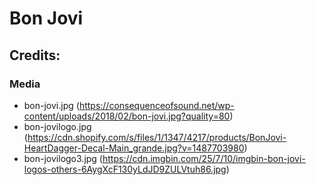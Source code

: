 # Bon Jovi

## Credits: 

### Media

- bon-jovi.jpg (https://consequenceofsound.net/wp-content/uploads/2018/02/bon-jovi.jpg?quality=80)
- bon-jovilogo.jpg (https://cdn.shopify.com/s/files/1/1347/4217/products/BonJovi-HeartDagger-Decal-Main_grande.jpg?v=1487703980)
- bon-jovilogo3.jpg (https://cdn.imgbin.com/25/7/10/imgbin-bon-jovi-logos-others-6AygXcF130yLdJD9ZULVtuh86.jpg)



